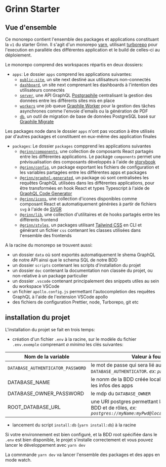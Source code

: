 # Grinn Starter

## Vue d'ensemble

Ce monorepo contient l'ensemble des packages et applications constituant la `v1` du starter Grinn. Il s'agit d'un monorepo [yarn](https://classic.yarnpkg.com/lang/en/docs/workspaces/), utilisant [turborepo](https://turborepo.org) pour l'execution en parallèle des différentes application et le build de celles-ci au déploiement.

Le monorepo comprend des workspaces répartis en deux dossiers:

- `apps`: Le dossier `apps` comprend les applications suivantes:
  - [`public-site`](./apps/public-site/README.md), un site next destiné aux utilisateurs non-connectés
  - [`dashboard`](./apps/dashboard/README.md), un site next comprenant les dashboards à l'intention des utilisateurs connectés
  - [`server`](./apps/server/README.md), une API GraphQL [Postgraphile](https://postgraphile.org) centralisant la gestion des données entre les différents sites mis en place
  - [`workers`](./apps/workers/README.md) une job queue [Graphile Worker](https://github.com/graphile/worker) pour la gestion des tâches asynchrones comme l'envoie d'emails ou la génération de PDF
  - [`db`](./apps/db/README.md), un outil de migration de base de données PostgreSQL basé sur [Graphile Migrate](https://github.com/graphile/migrate)

Les packages node dans le dossier `apps` n'ont pas vocation à être utilisés par d'autres packages et constituent en eux-même des application finales

- `packages`: Le dossier `packages` compprend les applications suivantes
  - [`@grinn/components`](./%40grinn/components/README.md), une collection de composants React partagés entre les différentes applications. Le package `components` permet une prévisualisation des composants développés à l'aide de [storybook](https://storybook.js.org/)
  - [`@grinn/config`](./%40grinn/config/README.md), un package exportant les fichiers de configuration et les variables partagées entre les différentes apps et packages
  - [`@grinn/graphql-generated`](./%40grinn/graphql-generated/README.md), un package où sont centralisées les requêtes GraphQL utilisées dans les différentes applications, pour être transformées en hook React et types Typescript à l'aide de [GraphQL Code Generator](https://www.graphql-code-generator.com/)
  - [`@grinn/icons`](./%40grinn/icons/README.md), une collection d'icones disponibles comme composant React et automatiquement générées à partir de fichiers `svg` à l'aide de [SVGR](https://react-svgr.com/)
  - [`@grinn/lib`](./%40grinn/lib/README.md), une collection d'utilitaires et de hooks partagés entre les différents frontend
  - [`@grinn/styles`](./%40grinn/styles/README.md), un packages utilisant [Tailwind CSS](https://tailwindcss.com) en CLI et générant un fichier `css` contenant les classes utilisées dans l'ensemble des frontends

A la racine du monorepo se trouvent aussi:

- un dossier `data` où sont exportés automatiquement le shema GraphQL de notre API ainsi que le schema SQL de notre BDD
- un dossier `scripts` contenant les scripts d'installation du projet
- un dossier `doc` contenant la documentation non classée du projet, ou non-relative à un package particulier
- un dossier `.vscode` contenant principalement des snippets utiles au sein du workspace VSCode
- un fichier `apollo.config.js` permettant l'autocompletion des requêtes GraphQL à l'aide de l'extension VSCode apollo
- des fichiers de configuration Prettier, node, Turborepo, git etc

## installation du projet

L'installation du projet se fait en trois temps:

- création d'un fichier `.env` à la racine, sur le modèle du fichier `.env.exemple` comprenant _a minima_ les clés suivantes:

| Nom de la variable                | Valeur à fournir                                                                                                          |
| --------------------------------- | ------------------------------------------------------------------------------------------------------------------------- |
| `DATABASE_AUTHENTICATOR_PASSWORD` | le mot de passe qui sera lié au rôle `DATABASE_AUTHENTICATOR`. _ex: `password123`_                                        |
| DATABASE_NAME                     | le nonm de la BDD créée localement pour contenir les infos des apps                                                       |
| DATABASE_OWNER_PASSWORD           | le mdp du `DATABASE_OWNER`                                                                                                |
| ROOT_DATABASE_URL                 | une URI postgres permettant la création d'autres BDD et de rôles, _ex: `postgres://myName:myPwd@localhost:5432/postgres`_ |

- lancement du script `install:db` (`yarn install:db`) à la racine

Si votre environnement est bien configuré, et la BDD root spécifiée dans le `.env` est bien disponible, le projet s'installe correctement et vous pouvez lancer le développement avec `yarn dev`

La comnmande `yarn dev` va lancer l'ensemble des packages et des apps en mode watch.

